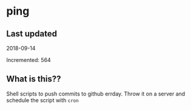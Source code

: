 # ping

## Last updated
2018-09-14

Incremented: 564

## What is this??
Shell scripts to push commits to github errday. Throw it on a server and schedule the script with `cron`
